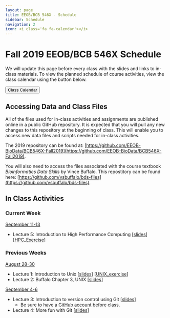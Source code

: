 ```yaml
---
layout: page
title: EEOB/BCB 546X - Schedule
sidebar: Schedule
navigation: 2
icon: <i class='fa fa-calendar'></i> 
---
```


# Fall 2019 EEOB/BCB 546X Schedule

We will update this page before every class with the slides and links to in-class materials. To view the planned schedule of course activities, view the class calendar using the button below.

<a href="https://docs.google.com/spreadsheets/d/1DifkzshtsZhbD8eTw1SGMFCQ9MhqZSe02_b_GhFmFqo/edit?usp=sharing"><button type="button" class="btn btn-primary">Class Calendar</button></a>

## Accessing Data and Class Files

All of the files used for in-class activities and assignments are published online in a public GitHub repository. It is expected that you will pull any new changes to this repository at the beginning of class. This will enable you to access new data files and scripts needed for in-class activities. 

The 2019 repository can be found at: [https://github.com/EEOB-BioData/BCB546X-Fall2019](https://github.com/EEOB-BioData/BCB546X-Fall2019). 

You will also need to access the files associated with the course textbook _Bioinformatics Data Skills_ by Vince Buffalo. This repostitory can be found here: [https://github.com/vsbuffalo/bds-files](https://github.com/vsbuffalo/bds-files).


## In Class Activities


### Current Week 
<!-- I think it'd be good to have the current week on top, so when starting a new week, please move 
the previous week to the end and label it with the appropriate number -->

<u>September 11-13</u>

* Lecture 5: Introduction to High Performance Computing [[slides](slides/lecture_11Sept-MBH.html)] [[HPC_Exercise](slides/HPC_Exercise.pdf)]


### Previous Weeks 

<u>August 28-30</u>

* Lecture 1: Introduction to Unix [[slides](slides/Week1_Lecture1.pdf)] [[UNIX_exercise](slides/Unix_Exercise_1.pdf)]
* Lecture 2: Buffalo Chapter 3, UNIX [[slides](slides/lecture_30Aug-MBH.html)]

<u>September 4-6</u>

* Lecture 3: Introduction to version control using Git [[slides](slides/lecture_4Sep-TAH.html)]
	* Be sure to have a [GitHub account](https://github.com/) before class.
* Lecture 4: More fun with Git [[slides](slides/lecture_6Sep-TAH.html)]


